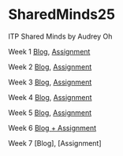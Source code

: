 # SharedMinds25
ITP Shared Minds by Audrey Oh

Week 1 [Blog](https://skitter-brownie-1c8.notion.site/Week-1-Blog-26a50145f384808ab860f8402ea1e6cf?source=copy_link), [Assignment](https://audreydoh.github.io/SharedMinds25/week1/consciousness.html)

Week 2 [Blog](https://skitter-brownie-1c8.notion.site/Week-2-Blog-27150145f3848005a16cde35701149bd?source=copy_link), [Assignment](https://audreydoh.github.io/SharedMinds25/Week2/index.html)

Week 3 [Blog](https://skitter-brownie-1c8.notion.site/Week-3-Blog-27150145f384801dadfdc777aeec7771?source=copy_link), [Assignment](https://audreydoh.github.io/SharedMinds25/Week3/index.html)

Week 4 [Blog](https://skitter-brownie-1c8.notion.site/Week-4-Blog-28c50145f38480ba8c87d2f93075d4ff?source=copy_link), [Assignment](https://audreydoh.github.io/SharedMinds25/Week4/index.html)

Week 5 [Blog](https://skitter-brownie-1c8.notion.site/Week-5-Blog-28c50145f384801abae8fca7aba9c0b0?source=copy_link), [Assignment](https://audreydoh.github.io/SharedMinds25/Week5/)

Week 6 [Blog + Assignment](https://skitter-brownie-1c8.notion.site/Week-8-Blog-29450145f38480e98794c762c0c16eb3?source=copy_link)

Week 7 [Blog], [Assignment]
